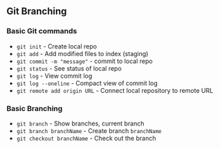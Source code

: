 ## Git Branching

### Basic Git commands

* `git init` - Create local repo
* `git add` - Add modified files to index (staging)
* `git commit -m "message"` - commit to local repo
* `git status` - See status of local repo
* `git log` - View commit log
* `git log --oneline` - Compact view of commit log
* `git remote add origin URL` - Connect local repository to remote URL


### Basic Branching
* `git branch` - Show branches, current branch
* `git branch branchName` - Create branch `branchName`
* `git checkout branchName` - Check out the branch
